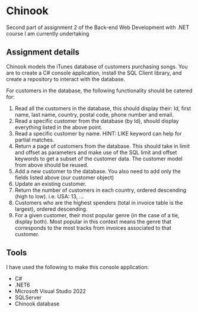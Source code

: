 # Chinook
Second part of assignment 2 of the Back-end Web Development with .NET course I am currently undertaking

## Assignment details
Chinook models the iTunes database of customers purchasing songs. You are to create a C# console application, install the SQL Client library, and create a repository to interact with the database. 

For customers in the database, the following functionality should be catered for:
1. Read all the customers in the database, this should display their: Id, first name, last name, country, postal code,
phone number and email.
2. Read a specific customer from the database (by Id), should display everything listed in the above point.
3. Read a specific customer by name. HINT: LIKE keyword can help for partial matches.
4. Return a page of customers from the database. This should take in limit and offset as parameters and make use
of the SQL limit and offset keywords to get a subset of the customer data. The customer model from above
should be reused.
5. Add a new customer to the database. You also need to add only the fields listed above (our customer object)
6. Update an existing customer.
7. Return the number of customers in each country, ordered descending (high to low). i.e. USA: 13, …
8. Customers who are the highest spenders (total in invoice table is the largest), ordered descending.
9. For a given customer, their most popular genre (in the case of a tie, display both). Most popular in this context
means the genre that corresponds to the most tracks from invoices associated to that customer.

## Tools
I have used the following to make this console application: 
* C#
* .NET6
* Microsoft Visual Studio 2022
* SQLServer
* Chinook database
